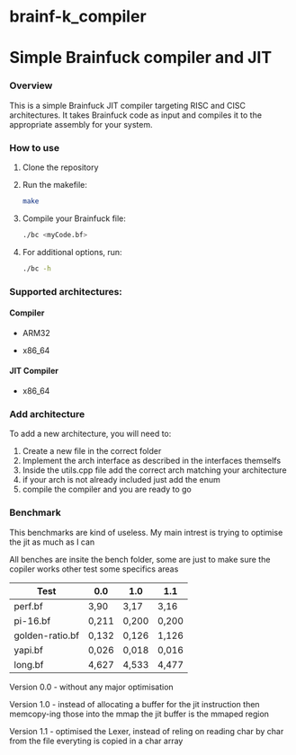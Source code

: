# brainf-k_compiler
Simple Brainfuck compiler and JIT
==============================================

### Overview
This is a simple Brainfuck JIT compiler targeting RISC and CISC architectures. It takes Brainfuck code as input and compiles it to the appropriate assembly for your system.


### How to use
1. Clone the repository

2. Run the makefile:  
    ```sh
    make 
    ```


3. Compile your Brainfuck file:     
    ```sh
    ./bc <myCode.bf> 
    ```

4. For additional options, run: 
    ```sh
    ./bc -h
    ```

 

### Supported architectures:
#### Compiler

- ARM32
 
- x86_64

#### JIT Compiler
- x86_64
 


### Add architecture
To add a new architecture, you will need to:
1. Create a new file in the correct folder 
2. Implement the arch interface as described in the interfaces themselfs
3. Inside the utils.cpp file add the correct arch matching your architecture
4. if your arch is not already included just add the enum
5. compile the compiler and you are ready to go

### Benchmark

This benchmarks are kind of useless. My main intrest is trying to optimise the jit as much as I can

All benches are insite the bench folder, some are just to make sure the copiler works other test some specifics areas

| Test            	| 0.0   	| 1.0 	| 1.1   |
|-----------------	|-------	|-----	|----   |
| perf.bf         	| 3,90  	| 3,17  | 3,16  |
| pi-16.bf        	| 0,211 	| 0,200 | 0,200 |
| golden-ratio.bf 	| 0,132 	| 0,126	| 1,126 |
| yapi.bf           | 0,026     | 0,018 | 0,016 |
| long.bf           | 4,627     | 4,533 | 4,477 |

Version 0.0
    - without any major optimisation

Version 1.0
    - instead of allocating a buffer for the jit instruction then memcopy-ing those into the mmap the jit buffer is the mmaped region

Version 1.1
    - optimised the Lexer, instead of reling on reading char by char from the file everyting is copied in a char array


